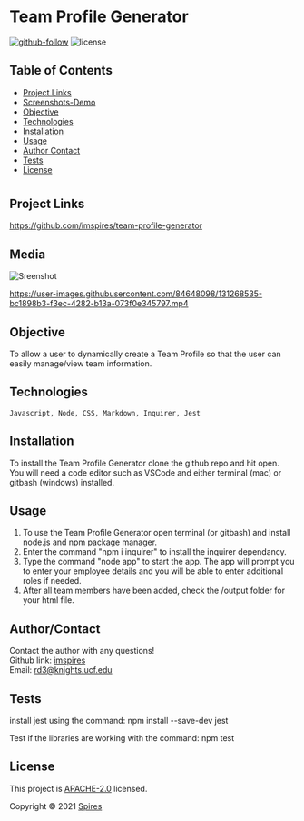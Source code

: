 # Team Profile Generator

[![github-follow](https://img.shields.io/github/followers/imspires?label=Follow&logoColor=purple&style=social)](https://github.com/imspires)
 ![license](https://img.shields.io/badge/license-Apache%202.0-blue)

   ## Table of Contents
  * [ Project Links ](#Project-Links)
  * [ Screenshots-Demo ](#Media)
  * [ Objective ](#Objective)
  * [ Technologies ](#Technologies)
  * [ Installation ](#Installation)
  * [ Usage ](#Usage)
  * [ Author Contact ](#AuthorContact)
  * [ Tests ](#Tests)
  * [ License ](#License)
  #

  ## Project Links
  https://github.com/imspires/team-profile-generator<br>

  ## Media
  ![Sreenshot](assets/images/screenshot.png?raw=true)
  

https://user-images.githubusercontent.com/84648098/131268535-bc1898b3-f3ec-4282-b13a-073f0e345797.mp4



  ## Objective
  To allow a user to dynamically create a Team Profile so that the user can easily manage/view team information.

  ## Technologies
  ```
  Javascript, Node, CSS, Markdown, Inquirer, Jest
  ```

  ## Installation
  To install the Team Profile Generator clone the github repo and hit open. You will need a code editor such as VSCode and either terminal (mac) or gitbash (windows) installed.

  ## Usage
  1. To use the Team Profile Generator open terminal (or gitbash) and install node.js and npm package manager. 
  2. Enter the command "npm i inquirer" to install the inquirer dependancy. 
  3. Type the command "node app" to start the app. The app will prompt you to enter your employee details and you will be able to enter additional roles if needed.
  4. After all team members have been added, check the /output folder for your html file.

  ## Author/Contact
  Contact the author with any questions!<br>
  Github link: [imspires](https://github.com/imspires)<br>
  Email: rd3@knights.ucf.edu

  ## Tests
  install jest using the command: npm install --save-dev jest

  Test if the libraries are working with the command: npm test

  ## License
  This project is [APACHE-2.0](https://choosealicense.com/licenses/apache-2.0/) licensed.<br />

  Copyright © 2021 [Spires](https://github.com/imspires)

  </i></p>
